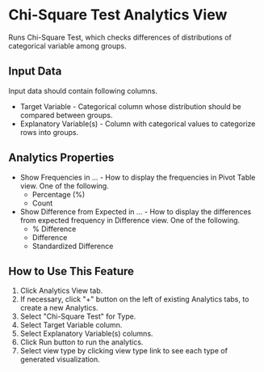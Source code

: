 # Chi-Square Test Analytics View

Runs Chi-Square Test, which checks differences of distributions of categorical variable among groups.

## Input Data
Input data should contain following columns.

  * Target Variable - Categorical column whose distribution should be compared between groups.
  * Explanatory Variable(s) - Column with categorical values to categorize rows into groups.

## Analytics Properties
  * Show Frequencies in ... - How to display the frequencies in Pivot Table view. One of the following.
    * Percentage (%)
    * Count
  * Show Difference from Expected in ... - How to display the differences from expected frequency in Difference view. One of the following.
    * % Difference
    * Difference
    * Standardized Difference

## How to Use This Feature
1. Click Analytics View tab.
2. If necessary, click "+" button on the left of existing Analytics tabs, to create a new Analytics.
3. Select "Chi-Square Test" for Type.
4. Select Target Variable column.
5. Select Explanatory Variable(s) columns.
6. Click Run button to run the analytics.
7. Select view type by clicking view type link to see each type of generated visualization.

